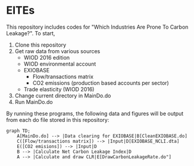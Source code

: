 # EITEs

This repository includes codes for "Which Industries Are Prone To Carbon Leakage?". To start, 
1. Clone this repository
2. Get raw data from various sources
   - WIOD 2016 edition
   - WIOD environmental account
   - EXIOBASE
        - Flow/transactions matrix
        - CO2 emissions (production based accounts per sector)
   - Trade elasticity (WIOD 2016)
3. Change current directory in MainDo.do
4. Run MainDo.do

By running these programs, the following data and figures will be output from each do file stored in this repository:

```mermaid
graph TD;
    A[MainDo.do] --> |Data clearing for EXIOBASE|B[CleanEXIOBASE.do]
    C([Flow/transactions matrix]) --> |Input|D[EXIOBASE_NCLI.dta]
    E([CO2 emisions]) --> |Input|D
    B --> |Calculate Net Carbon Leakage Index|D
    A --> |Calculate and draw CLR|E[DrawCarbonLeakageRate.do"]
```
